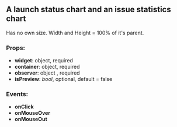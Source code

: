 ## **A launch status chart and an issue statistics chart**

Has no own size. Width and Height = 100% of it's parent.

### Props:

* **widget**: object, required
* **container**: object, required
* **observer**: object , required
* **isPreview**: _bool_, optional, default = false

### Events:

* **onClick**
* **onMouseOver**
* **onMouseOut**
